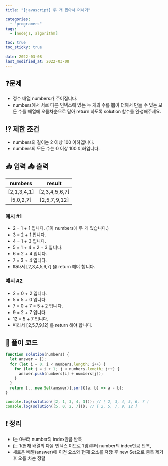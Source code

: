 ```yaml
---
title: "[javascript] 두 개 뽑아서 더하기"

categories:
  - "programers"
tags:
  - [nodejs, algorithm]

toc: true
toc_sticky: true

date: 2022-03-08
last_modified_at: 2022-03-08
---
```


## ❓문제

- 정수 배열 numbers가 주어집니다.
- numbers에서 서로 다른 인덱스에 있는 두 개의 수를 뽑아 더해서 만들 수 있는 모든 수를 배열에 오름차순으로 담아 return 하도록 solution 함수를 완성해주세요.

## ⁉️ 제한 조건

- numbers의 길이는 2 이상 100 이하입니다.
- numbers의 모든 수는 0 이상 100 이하입니다.

## 📥 입력 📤 출력

|   numbers   |    result     |
| :---------: | :-----------: |
| [2,1,3,4,1] | [2,3,4,5,6,7] |
|  [5,0,2,7]  | [2,5,7,9,12]  |

### 예시 #1

- 2 = 1 + 1 입니다. (1이 numbers에 두 개 있습니다.)
- 3 = 2 + 1 입니다.
- 4 = 1 + 3 입니다.
- 5 = 1 + 4 = 2 + 3 입니다.
- 6 = 2 + 4 입니다.
- 7 = 3 + 4 입니다.
- 따라서 [2,3,4,5,6,7] 을 return 해야 합니다.

### 예시 #2

- 2 = 0 + 2 입니다.
- 5 = 5 + 0 입니다.
- 7 = 0 + 7 = 5 + 2 입니다.
- 9 = 2 + 7 입니다.
- 12 = 5 + 7 입니다.
- 따라서 [2,5,7,9,12] 를 return 해야 합니다.

## 📝 풀이 코드

```js
function solution(numbers) {
  let answer = [];
  for (let i = 0; i < numbers.length; i++) {
    for (let j = i + 1; j < numbers.length; j++) {
      answer.push(numbers[i] + numbers[j]);
    }
  }
  return [...new Set(answer)].sort((a, b) => a - b);
}

console.log(solution([2, 1, 3, 4, 1])); // [ 2, 3, 4, 5, 6, 7 ]
console.log(solution([5, 0, 2, 7])); // [ 2, 5, 7, 9, 12 ]
```

## ❗️ 정리

- i는 0부터 number의 index만큼 반복
- j는 1(현재 배열의 다음 인덱스 이므로 1임)부터 number의 index만큼 반복,
- 새로운 배열(answer)에 이전 요소와 현재 요소를 저장 후 new Set으로 중복 제거 후 오름 차순 정렬
